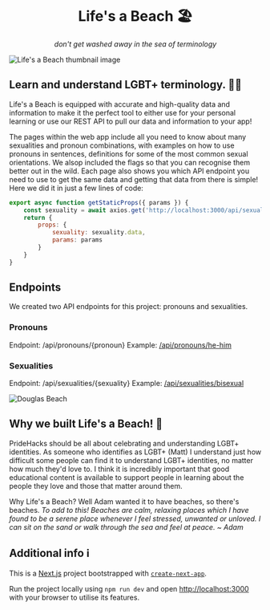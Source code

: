 <h1 align='center'>Life's a Beach 🏖️</h1>

<p align='center'><i>don't get washed away in the sea of terminology</i></p>

![Life's a Beach thumbnail image](https://github.com/ImMattDavison/LifesABeach/assets/80921257/8302b105-8d0e-4f39-9fa4-0752c757b9dc)

## Learn and understand LGBT+ terminology. 🏳‍🌈

Life's a Beach is equipped with accurate and high-quality data and information to make it the perfect tool to either use for your personal learning or use our REST API to pull our data and information to your app! 

The pages within the web app include all you need to know about many sexualities and pronoun combinations, with examples on how to use pronouns in sentences, definitions for some of the most common sexual orientations. We alsop included the flags so that you can recognise them better out in the wild. Each page also shows you which API endpoint you need to use to get the same data and getting that data from there is simple! Here we did it in just a few lines of code: 
```js
export async function getStaticProps({ params }) {
    const sexuality = await axios.get('http://localhost:3000/api/sexualities/' + params.id)
    return {
        props: {
            sexuality: sexuality.data,
            params: params
        }
    }
}
```

## Endpoints
We created two API endpoints for this project: pronouns and sexualities.
### Pronouns
Endpoint: /api/pronouns/{pronoun}
Example: [/api/pronouns/he-him](https://lifesadamsbeach.netlify.app/api/pronouns/he-him)

### Sexualities
Endpoint: /api/sexualities/{sexuality}
Example: [/api/sexualities/bisexual](https://lifesadamsbeach.netlify.app/api/sexualities/bisexual)

![Douglas Beach](https://user-images.githubusercontent.com/66436400/246520763-936f6ccb-135d-4ded-95a5-487f2c7c816e.jpeg)

## Why we built Life's a Beach! 🌊

PrideHacks should be all about celebrating and understanding LGBT+ identities. As someone who identifies as LGBT+ (Matt) I understand just how difficult some people can find it to understand LGBT+ identities, no matter how much they'd love to. I think it is incredibly important that good educational content is available to support people in learning about the people they love and those that matter around them.

Why Life's a Beach? Well Adam wanted it to have beaches, so there's beaches. _To add to this! Beaches are calm, relaxing places which I have found to be a serene place whenever I feel stressed, unwanted or unloved. I can sit on the sand or walk through the sea and feel at peace. ~ Adam_

## Additional info ℹ️

This is a [Next.js](https://nextjs.org/) project bootstrapped with [`create-next-app`](https://github.com/vercel/next.js/tree/canary/packages/create-next-app).

Run the project locally using `npm run dev` and open [http://localhost:3000](http://localhost:3000) with your browser to utilise its features.
